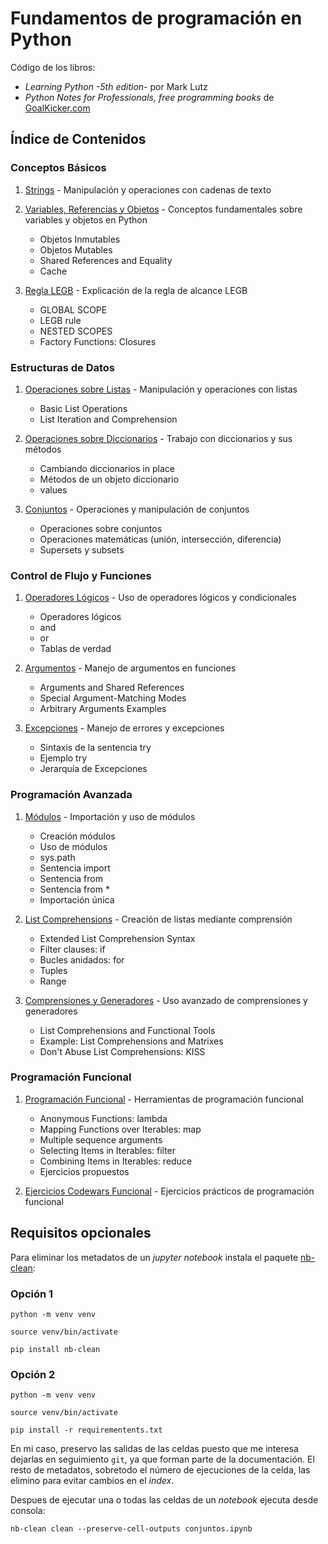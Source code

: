 Fundamentos de programación en Python
=====================================

Código de los libros:

- _Learning Python -5th edition-_ por Mark Lutz 
- _Python Notes for Professionals, free programming books_ de [GoalKicker.com](https://goalkicker.com/)

## Índice de Contenidos

### Conceptos Básicos
1. [Strings](notebooks/unidad_01_strings.ipynb) - Manipulación y operaciones con cadenas de texto

2. [Variables, Referencias y Objetos](notebooks/variables%20_referencias_objetos.ipynb) - Conceptos fundamentales sobre variables y objetos en Python
   - Objetos Inmutables
   - Objetos Mutables
   - Shared References and Equality
   - Cache

3. [Regla LEGB](notebooks/codigo_regla_LEGB.ipynb) - Explicación de la regla de alcance LEGB
   - GLOBAL SCOPE
   - LEGB rule
   - NESTED SCOPES
   - Factory Functions: Closures

### Estructuras de Datos
1. [Operaciones sobre Listas](notebooks/operaciones_sobre_listas.ipynb) - Manipulación y operaciones con listas
   - Basic List Operations
   - List Iteration and Comprehension

2. [Operaciones sobre Diccionarios](notebooks/operaciones_sobre_diccionarios.ipynb) - Trabajo con diccionarios y sus métodos
   - Cambiando diccionarios in place
   - Métodos de un objeto diccionario
   - values

3. [Conjuntos](notebooks/conjuntos.ipynb) - Operaciones y manipulación de conjuntos
   - Operaciones sobre conjuntos
   - Operaciones matemáticas (unión, intersección, diferencia)
   - Supersets y subsets

### Control de Flujo y Funciones
1. [Operadores Lógicos](notebooks/operadores_logicos.ipynb) - Uso de operadores lógicos y condicionales
   - Operadores lógicos
   - and
   - or
   - Tablas de verdad

2. [Argumentos](notebooks/argumentos.ipynb) - Manejo de argumentos en funciones
   - Arguments and Shared References
   - Special Argument-Matching Modes
   - Arbitrary Arguments Examples

3. [Excepciones](notebooks/excepciones.ipynb) - Manejo de errores y excepciones
   - Sintaxis de la sentencia try
   - Ejemplo try
   - Jerarquía de Excepciones

### Programación Avanzada
1. [Módulos](notebooks/modulos.ipynb) - Importación y uso de módulos
   - Creación módulos
   - Uso de módulos
   - sys.path
   - Sentencia import
   - Sentencia from
   - Sentencia from *
   - Importación única

2. [List Comprehensions](notebooks/cap_14_list_comprehensions.ipynb) - Creación de listas mediante comprensión
   - Extended List Comprehension Syntax
   - Filter clauses: if
   - Bucles anidados: for
   - Tuples
   - Range

3. [Comprensiones y Generadores](notebooks/cap_20_comprehensions_and_generators.ipynb) - Uso avanzado de comprensiones y generadores
   - List Comprehensions and Functional Tools
   - Example: List Comprehensions and Matrixes
   - Don't Abuse List Comprehensions: KISS

### Programación Funcional
1. [Programación Funcional](notebooks/cap_19_functional_programming_tools.ipynb) - Herramientas de programación funcional
   - Anonymous Functions: lambda
   - Mapping Functions over Iterables: map
   - Multiple sequence arguments
   - Selecting Items in Iterables: filter
   - Combining Items in Iterables: reduce
   - Ejercicios propuestos

2. [Ejercicios Codewars Funcional](notebooks/ejercicios_codewars_functional.ipynb) - Ejercicios prácticos de programación funcional

## Requisitos opcionales

Para eliminar los metadatos de un _jupyter notebook_ instala el paquete [nb-clean](https://pypi.org/project/nb-clean/):

### Opción 1

`python -m venv venv`

`source venv/bin/activate`

`pip install nb-clean`

### Opción 2

`python -m venv venv`

`source venv/bin/activate`

`pip install -r requirementents.txt`


En mi caso, preservo las salidas de las celdas puesto que me interesa dejarlas en seguimiento `git`, ya que forman parte de la documentación. El resto de metadatos, sobretodo el número de ejecuciones de la celda, las elimino para evitar cambios en el _index_.

Despues de ejecutar una o todas las celdas de un _notebook_ ejecuta desde consola:

`nb-clean clean --preserve-cell-outputs conjuntos.ipynb`
